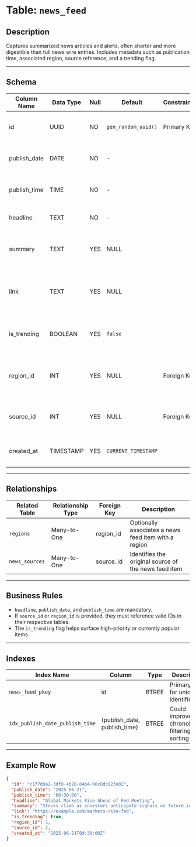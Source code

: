 # Table: `news_feed`

## Description

Captures summarized news articles and alerts, often shorter and more digestible than full news wire entries. Includes metadata such as publication time, associated region, source reference, and a trending flag.

---

## Schema

| Column Name   | Data Type | Null | Default             | Constraints | Description                                                  |
| ------------- | --------- | ---- | ------------------- | ----------- | ------------------------------------------------------------ |
| id            | UUID      | NO   | `gen_random_uuid()` | Primary Key | Unique identifier for the news feed entry                    |
| publish_date  | DATE      | NO   | -                   |             | The date the news feed was published                         |
| publish_time  | TIME      | NO   | -                   |             | The time the news feed was published                         |
| headline      | TEXT      | NO   | -                   |             | Title or main line of the news                               |
| summary       | TEXT      | YES  | NULL                |             | Optional short summary of the news content                   |
| link          | TEXT      | YES  | NULL                |             | Optional external link to full content or original source    |
| is_trending   | BOOLEAN   | YES  | `false`             |             | Marks whether the item is currently trending                 |
| region_id     | INT       | YES  | NULL                | Foreign Key | Optionally links the news to a region in the `regions` table |
| source_id     | INT       | YES  | NULL                | Foreign Key | Optionally links to the `news_sources` table for attribution |
| created_at    | TIMESTAMP | YES  | `CURRENT_TIMESTAMP` |             | Timestamp when the record was created                        |

---

## Relationships

| Related Table  | Relationship Type | Foreign Key | Description                                          |
| -------------- | ----------------- | ----------- | ---------------------------------------------------- |
| `regions`      | Many-to-One       | region_id   | Optionally associates a news feed item with a region |
| `news_sources` | Many-to-One       | source_id   | Identifies the original source of the news feed item |

---

## Business Rules

* `headline`, `publish_date`, and `publish_time` are mandatory.
* If `source_id` or `region_id` is provided, they must reference valid IDs in their respective tables.
* The `is_trending` flag helps surface high-priority or currently popular items.

---

## Indexes

| Index Name                      | Column                         | Type  | Description                                       |
| ------------------------------- | ------------------------------ | ----- | ------------------------------------------------- |
| `news_feed_pkey`                | id                             | BTREE | Primary key for unique identification             |
| `idx_publish_date_publish_time` | (publish_date, publish_time)   | BTREE | Could improve chronological filtering and sorting |

---

## Example Row

```json
{
  "id": "c1f7d9a2-3df8-4b20-84b4-96c8dc823e02",
  "publish_date": "2025-06-21",
  "publish_time": "09:30:00",
  "headline": "Global Markets Rise Ahead of Fed Meeting",
  "summary": "Stocks climb as investors anticipate signals on future interest rates.",
  "link": "https://example.com/markets-rise-fed",
  "is_trending": true,
  "region_id": 1,
  "source_id": 2,
  "created_at": "2025-06-21T09:30:00Z"
}
```